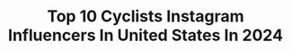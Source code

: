 ---
title: Top 10 Cyclists Instagram Influencers In United States In 2024
description: >-
  Find top cyclists Instagram influencers in United States in 2024. Most popular hashtags: #cycling #strengthtraining #cyclinglife.
platform: Instagram
hits: 360
text_top: See the top-rated Instagram profiles on inBeat.
text_bottom: Our platform holds 360 Instagram influencers like this in United States for you to connect with.
profiles:
  - username: "shawnneer"
    fullname: >-
      Shawn Neer
    bio: >-
      Professional Cyclist + MTB Coach @yeticycles | @hunt.mountain | @smithoptics | @wildernesstrailbikes Co-Owner of @espressoforge
    location: "United States"
    followers: 22851
    engagement: 605
    commentsToLikes: 0.033880
    id: ck0tz2chyow5d0i19vvcilr85
    verified: false
    hashtags: "#sb150, #ourbmxclips, #yeticycles, #ridedriven"
  - username: "juleshesters"
    fullname: >-
      Jules Hesters
    bio: >-
      Pro cyclist @teamflandersbaloise 25 | Gent, BE 📍 Represented by @wassermancycling #teamwass
    location: "United States"
    followers: 8514
    engagement: 847
    commentsToLikes: 0.020059
    id: ck5ccsb38hx6o0i11avm62mpo
    verified: false
    hashtags: "#voorjaar, #broodrenner, #beroepsrijder, #zesdaagsegent"
  - username: "janchristen04"
    fullname: >-
      JAN CHRISTEN
    bio: >-
      Professional cyclist @uae_team_emirates World Champion CX🌎 Vice World Champion XCO 🌎 2 x European Champion Road🇪🇺
    location: "United States"
    followers: 40807
    engagement: 1031
    commentsToLikes: 0.008482
    id: cl20o6arhh1ap0i23f0s37re2
    verified: false
    hashtags: "#enve, #uaeteamemirates, #weareuae, #pissei"
  - username: "runninggirl406"
    fullname: >-
      Angela Smith
    bio: >-
      💍Ultra runner, lifter, cyclist 🏃🏻‍♀️⛰ 🚴🏻‍♀️ 🥾 🏋️‍♀️ Dog lover 🐶🐶
    location: "United States"
    followers: 10634
    engagement: 434
    commentsToLikes: 0.082154
    id: ckf5xe3elvbpd0j23x66zsldl
    verified: false
    hashtags: "#restday, #vacationmode, #mountainrunner, #dirtbagrunners"
  - username: "nilspolitt"
    fullname: >-
      Poli Nils
    bio: >-
      Pro Cyclist 🚴‍♂️ @borahansgrohe
    location: "United States"
    followers: 63484
    engagement: 1244
    commentsToLikes: 0.006373
    id: ck5py264dtyke0i11jpmtqg3b
    verified: true
    hashtags: "#sportful, #travellikeapro, #letourdefrance, #hansgrohe"
  - username: "marchirschi"
    fullname: >-
      Marc Hirschi
    bio: >-
      Professional Cyclist for @uae_team_emirates
    location: "United States"
    followers: 101230
    engagement: 1382
    commentsToLikes: 0.018550
    id: ck0vxhoouyxzf0i197cwqvylf
    verified: false
    hashtags: "#teamsunweb, #2020, #creatingmemories, #keepchallenging"
  - username: "vitor_gamito"
    fullname: >-
      Vitor Gamito OLY
    bio: >-
      ** Former professional road cyclist and Olympic Athlete 🚴** Now a mountain bike enthusiast 🚵😍 ** #mountainbike
    location: "United States"
    followers: 20706
    engagement: 374
    commentsToLikes: 0.022383
    id: ck6u1jlm9m4ny0j71djqq8on6
    verified: false
    hashtags: "#scottfoil, #noshortcuts, #scottransomtuned"
  - username: "dialedhealth"
    fullname: >-
      Derek Teel
    bio: >-
      🚴‍♂️STRENGTH TRAINING FOR CYCLISTS ™️Start Moving Forward 👇Strength & Mobility Programs for Gym/Home
    location: "United States"
    followers: 194457
    engagement: 565
    commentsToLikes: 0.022101
    id: ckaouxqar29z50i78isj42h7z
    verified: false
    hashtags: "#cycling, #coreworkout, #startmovingforward, #mobility"
  - username: "daniel87oss"
    fullname: >-
      Daniel Oss
    bio: >-
      Professional Punk and Cyclist Dreamer 2🥇2🥈WC TTT & 1 🥈 Gravel WC @justrideexperience Co-Founder @myjambiani_znz Co-Founder
    location: "United States"
    followers: 161930
    engagement: 300
    commentsToLikes: 0.010539
    id: ck5bt7ejifgmv0i11v2cnzc89
    verified: false
    hashtags: "#danieloss, #justride, #glasgow2023, #fuckoss"
  - username: "tiffanycromwell"
    fullname: >-
      Tiffany Cromwell
    bio: >-
      🇦🇺| Pro Road + Gravel Cyclist @wmncycling 🎌 Tokyo 2020 Olympian 🧊 @oathgin + @oathlounge Co-Founder 🎨 Hobby Designer 👩🏼‍💻 Managed by @bespoke_m
    location: "United States"
    followers: 214480
    engagement: 296
    commentsToLikes: 0.007126
    id: ck135of7m2fa20i198ujnk2ei
    verified: true
    hashtags: "#finland, #belgianwaffleride, #ouradventures, #mycanyon"
---